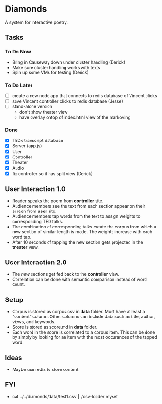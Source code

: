 # Diamonds
A system for interactive poetry.

## Tasks

### To Do Now
- Bring in Causeway down under cluster handling (Derick)
- Make sure cluster handling works with texts 
- Spin up some VMs for testing (Derick)

### To Do Later
- [ ] create a new node app that connects to redis database of Vincent clicks
- [ ] save Vincent controller clicks to redis database (Jesse)
- [ ] stand-alone version
  - don't show theater view
  - have overlay ontop of index.html view of the markoving

### Done
- [x] TEDx transcript database
- [x] Server (app.js)
- [x] User
- [x] Controller
- [x] Theater
- [x] Audio
- [x] fix controller so it has split view (Derick)

## User Interaction 1.0
- Reader speaks the poem from **controller** site.
- Audience members see the text from each section appear on their screen from **user** site.
- Audience members tap words from the text to assign weights to corresponding TED talks.
- The combination of corresponding talks create the corpus from which a new section of similar length is made. The weights increase with each word tap.
- After 10 seconds of tapping the new section gets projected in the **theater** view. 

## User Interaction 2.0
- The *new* sections get fed back to the **controller** view. 
- Correlation can be done with semantic comparison instead of word count.

## Setup
- Corpus is stored as corpus.csv in **data** folder. Must have at least a "content" column. Other columns can include data such as title, author, views, and keywords. 
- Score is stored as score.md in **data** folder.
- Each word in the score is correlated to a corpus item. This can be done by simply by looking for an item with the most occurances of the tapped word.

## Ideas
- Maybe use redis to store content

## FYI
- cat ../../diamonds/data/test1.csv | ./csv-loader myset
